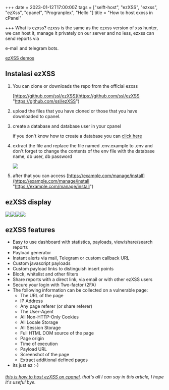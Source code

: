 +++
date = 2023-01-12T17:00:00Z
tags = ["selft-host", "ezXSS", "ezxss", "ezXss", "cpanel", "Progranplex", "Hello "]
title = "How to host exxss in cPanel"

+++
What is ezxss? ezxss is the same as the ezxss version of xss hunter, we can host it, manage it privately on our server and no less, ezxss can send reports via

e-mail and telegram bots.

[ezXSS demos](https://demo.ezxss.com/manage/login "ezxss")

## Instalasi ezXSS

1. You can clone or downloads the repo from the official ezxss

   [https://github.com/ssl/ezXSS](https://github.com/ssl/ezXSS "https://github.com/ssl/ezXSS")
2. upload the files that you have cloned or those that you have downloaded to      cpanel.
3. create a database and database user in your cpanel

   if you don't know how to create a database you can [click here ](https://www.jagoanhosting.com/tutorial/cpanel/user-database-di-cpanel "https://www.jagoanhosting.com/tutorial/cpanel/user-database-di-cpanel")
4. extract the file and replace the file named .env.example to .env and don't forget to change the contents of the env file with the database name, db user, db password

   ![](/uploads/db.png)
5. after that you can access [https://example.com/manage/install](https://example.com/manage/install "https://example.com/manage/install")

## ezXSS display

![](/uploads/ez4.png)![](/uploads/ez3.png)![](/uploads/ez2.png)![](/uploads/ez1.png)

## ezXSS features

* Easy to use dashboard with statistics, payloads, view/share/search reports
* Payload generator
* Instant alerts via mail, Telegram or custom callback URL
* Custom javascript payloads
* Custom payload links to distinguish insert points
* Block, whitelist and other filters
* Share reports with a direct link, via email or with other ezXSS users
* Secure your login with Two-factor (2FA)
* The following information can be collected on a vulnerable page:
  * The URL of the page
  * IP Address
  * Any page referer (or share referer)
  * The User-Agent
  * All Non-HTTP-Only Cookies
  * All Locale Storage
  * All Session Storage
  * Full HTML DOM source of the page
  * Page origin
  * Time of execution
  * Payload URL
  * Screenshot of the page
  * Extract additional defined pages
* its just ez :-)

###### [this is how to host ezXSS on cpanel](), that's all I can say in this article, I hope it's useful bye.